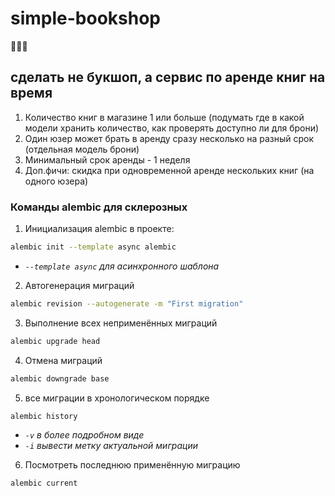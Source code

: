 # simple-bookshop

🐛🍫💘

## сделать не букшоп, а сервис по аренде книг на время

1. Количество книг в магазине 1 или больше (подумать где в какой модели хранить количество, как проверять доступно ли для брони)
2. Один юзер может брать в аренду сразу несколько на разный срок (отдельная модель брони)
3. Минимальный срок аренды - 1 неделя
4. Доп.фичи: скидка при одновременной аренде нескольких книг (на одного юзера)

### Команды alembic для склерозных

1. Инициализация alembic в проекте:

```bash
alembic init --template async alembic
```

* *`--template async` для асинхронного шаблона*

2. Автогенерация миграций

```bash
alembic revision --autogenerate -m "First migration"
```

3. Выполнение всех неприменённых миграций

```bash
alembic upgrade head
```

4. Отмена миграций

```bash
alembic downgrade base
```

5. все миграции в хронологическом порядке

```bash
alembic history
```

* *`-v` в более подробном виде*
* *`-i` вывести метку актуальной миграции*

6. Посмотреть последнюю применённую миграцию

```bash
alembic current
```
